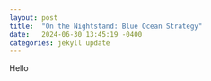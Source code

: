 ```yaml
---
layout: post
title:  "On the Nightstand: Blue Ocean Strategy"
date:   2024-06-30 13:45:19 -0400
categories: jekyll update
---
```

Hello